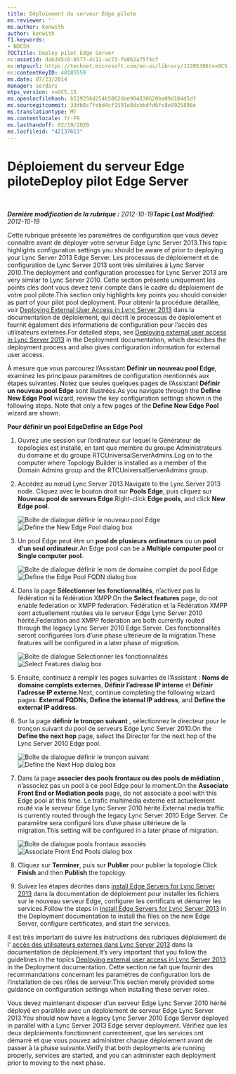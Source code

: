 ```yaml
---
title: Déploiement du serveur Edge pilote
ms.reviewer: ''
ms.author: kenwith
author: kenwith
f1.keywords:
- NOCSH
TOCTitle: Deploy pilot Edge Server
ms:assetid: dab345c0-8577-4c11-ac73-fe8b2a75f4cf
ms:mtpsurl: https://technet.microsoft.com/en-us/library/JJ205306(v=OCS.15)
ms:contentKeyID: 48185559
ms.date: 07/23/2014
manager: serdars
mtps_version: v=OCS.15
ms.openlocfilehash: b519256d254b5862dae904830620ba09d184d5df
ms.sourcegitcommit: 33db8c7febd4cf1591e8dcbbdfd6fc8e8925896e
ms.translationtype: MT
ms.contentlocale: fr-FR
ms.lasthandoff: 02/19/2020
ms.locfileid: "42137613"
---
```

<div data-xmlns="http://www.w3.org/1999/xhtml">

<div class="topic" data-xmlns="http://www.w3.org/1999/xhtml" data-msxsl="urn:schemas-microsoft-com:xslt" data-cs="http://msdn.microsoft.com/">

<div data-asp="https://msdn2.microsoft.com/asp">

# <a name="deploy-pilot-edge-server"></a><span data-ttu-id="0b367-102">Déploiement du serveur Edge pilote</span><span class="sxs-lookup"><span data-stu-id="0b367-102">Deploy pilot Edge Server</span></span>

</div>

<div id="mainSection">

<div id="mainBody">

<span> </span>

<span data-ttu-id="0b367-103">_**Dernière modification de la rubrique :** 2012-10-19_</span><span class="sxs-lookup"><span data-stu-id="0b367-103">_**Topic Last Modified:** 2012-10-19_</span></span>

<span data-ttu-id="0b367-104">Cette rubrique présente les paramètres de configuration que vous devez connaître avant de déployer votre serveur Edge Lync Server 2013.</span><span class="sxs-lookup"><span data-stu-id="0b367-104">This topic highlights configuration settings you should be aware of prior to deploying your Lync Server 2013 Edge Server.</span></span> <span data-ttu-id="0b367-105">Les processus de déploiement et de configuration de Lync Server 2013 sont très similaires à Lync Server 2010.</span><span class="sxs-lookup"><span data-stu-id="0b367-105">The deployment and configuration processes for Lync Server 2013 are very similar to Lync Server 2010.</span></span> <span data-ttu-id="0b367-106">Cette section présente uniquement les points clés dont vous devez tenir compte dans le cadre du déploiement de votre pool pilote.</span><span class="sxs-lookup"><span data-stu-id="0b367-106">This section only highlights key points you should consider as part of your pilot pool deployment.</span></span> <span data-ttu-id="0b367-107">Pour obtenir la procédure détaillée, voir [Deploying External User Access in Lync Server 2013](lync-server-2013-deploying-external-user-access.md) dans la documentation de déploiement, qui décrit le processus de déploiement et fournit également des informations de configuration pour l’accès des utilisateurs externes.</span><span class="sxs-lookup"><span data-stu-id="0b367-107">For detailed steps, see [Deploying external user access in Lync Server 2013](lync-server-2013-deploying-external-user-access.md) in the Deployment documentation, which describes the deployment process and also gives configuration information for external user access.</span></span>

<span data-ttu-id="0b367-p102">À mesure que vous parcourez l’Assistant **Définir un nouveau pool Edge**, examinez les principaux paramètres de configuration mentionnés aux étapes suivantes. Notez que seules quelques pages de l’Assistant **Définir un nouveau pool Edge** sont illustrées.</span><span class="sxs-lookup"><span data-stu-id="0b367-p102">As you navigate through the **Define New Edge Pool** wizard, review the key configuration settings shown in the following steps. Note that only a few pages of the **Define New Edge Pool** wizard are shown.</span></span>

<span data-ttu-id="0b367-110">**Pour définir un pool Edge**</span><span class="sxs-lookup"><span data-stu-id="0b367-110">**Define an Edge Pool**</span></span>

1.  <span data-ttu-id="0b367-111">Ouvrez une session sur l’ordinateur sur lequel le Générateur de topologies est installé, en tant que membre du groupe Administrateurs du domaine et du groupe RTCUniversalServerAdmins.</span><span class="sxs-lookup"><span data-stu-id="0b367-111">Log on to the computer where Topology Builder is installed as a member of the Domain Admins group and the RTCUniversalServerAdmins group.</span></span>

2.  <span data-ttu-id="0b367-112">Accédez au nœud Lync Server 2013.</span><span class="sxs-lookup"><span data-stu-id="0b367-112">Navigate to the Lync Server 2013 node.</span></span> <span data-ttu-id="0b367-113">Cliquez avec le bouton droit sur **Pools Edge**, puis cliquez sur **Nouveau pool de serveurs Edge**.</span><span class="sxs-lookup"><span data-stu-id="0b367-113">Right-click **Edge pools**, and click **New Edge pool**.</span></span>
    
    <span data-ttu-id="0b367-114">![Boîte de dialogue définir le nouveau pool Edge](images/JJ205306.a90d388c-49ff-4620-a19d-42e2f1bb559c(OCS.15).jpg "Boîte de dialogue définir le nouveau pool Edge")</span><span class="sxs-lookup"><span data-stu-id="0b367-114">![Define the New Edge Pool dialog box](images/JJ205306.a90d388c-49ff-4620-a19d-42e2f1bb559c(OCS.15).jpg "Define the New Edge Pool dialog box")</span></span>

3.  <span data-ttu-id="0b367-115">Un pool Edge peut être un **pool de plusieurs ordinateurs** ou un **pool d’un seul ordinateur**.</span><span class="sxs-lookup"><span data-stu-id="0b367-115">An Edge pool can be a **Multiple computer pool** or **Single computer pool**.</span></span>
    
    <span data-ttu-id="0b367-116">![Boîte de dialogue définir le nom de domaine complet du pool Edge](images/JJ205306.4904fe8f-537c-4e66-a399-1bd8a316dc10(OCS.15).jpg "Boîte de dialogue définir le nom de domaine complet du pool Edge")</span><span class="sxs-lookup"><span data-stu-id="0b367-116">![Define the Edge Pool FQDN dialog box](images/JJ205306.4904fe8f-537c-4e66-a399-1bd8a316dc10(OCS.15).jpg "Define the Edge Pool FQDN dialog box")</span></span>

4.  <span data-ttu-id="0b367-117">Dans la page **Sélectionner les fonctionnalités**, n’activez pas la fédération ni la fédération XMPP.</span><span class="sxs-lookup"><span data-stu-id="0b367-117">On the **Select features** page, do not enable federation or XMPP federation.</span></span> <span data-ttu-id="0b367-118">Fédération et la Fédération XMPP sont actuellement routées via le serveur Edge Lync Server 2010 hérité.</span><span class="sxs-lookup"><span data-stu-id="0b367-118">Federation and XMPP federation are both currently routed through the legacy Lync Server 2010 Edge Server.</span></span> <span data-ttu-id="0b367-119">Ces fonctionnalités seront configurées lors d’une phase ultérieure de la migration.</span><span class="sxs-lookup"><span data-stu-id="0b367-119">These features will be configured in a later phase of migration.</span></span>
    
    <span data-ttu-id="0b367-120">![Boîte de dialogue Sélectionner les fonctionnalités](images/JJ205306.cb0b45a4-2856-45ba-bd97-e49fafbb077e(OCS.15).jpg "Boîte de dialogue Sélectionner les fonctionnalités")</span><span class="sxs-lookup"><span data-stu-id="0b367-120">![Select Features dialog box](images/JJ205306.cb0b45a4-2856-45ba-bd97-e49fafbb077e(OCS.15).jpg "Select Features dialog box")</span></span>

5.  <span data-ttu-id="0b367-121">Ensuite, continuez à remplir les pages suivantes de l’Assistant : **Noms de domaine complets externes**, **Définir l’adresse IP interne** et **Définir l’adresse IP externe**.</span><span class="sxs-lookup"><span data-stu-id="0b367-121">Next, continue completing the following wizard pages: **External FQDNs**, **Define the internal IP address**, and **Define the external IP address**.</span></span>

6.  <span data-ttu-id="0b367-122">Sur la page **définir le tronçon suivant** , sélectionnez le directeur pour le tronçon suivant du pool de serveurs Edge Lync Server 2010.</span><span class="sxs-lookup"><span data-stu-id="0b367-122">On the **Define the next hop** page, select the Director for the next hop of the Lync Server 2010 Edge pool.</span></span>
    
    <span data-ttu-id="0b367-123">![Boîte de dialogue définir le tronçon suivant](images/JJ205306.11baf3ea-74f5-4eb7-8650-b03b3b190416(OCS.15).jpg "Boîte de dialogue définir le tronçon suivant")</span><span class="sxs-lookup"><span data-stu-id="0b367-123">![Define the Next Hop dialog box](images/JJ205306.11baf3ea-74f5-4eb7-8650-b03b3b190416(OCS.15).jpg "Define the Next Hop dialog box")</span></span>

7.  <span data-ttu-id="0b367-124">Dans la page **associer des pools frontaux ou des pools de médiation** , n’associez pas un pool à ce pool Edge pour le moment.</span><span class="sxs-lookup"><span data-stu-id="0b367-124">On the **Associate Front End or Mediation pools** page, do not associate a pool with this Edge pool at this time.</span></span> <span data-ttu-id="0b367-125">Le trafic multimédia externe est actuellement routé via le serveur Edge Lync Server 2010 hérité.</span><span class="sxs-lookup"><span data-stu-id="0b367-125">External media traffic is currently routed through the legacy Lync Server 2010 Edge Server.</span></span> <span data-ttu-id="0b367-126">Ce paramètre sera configuré lors d’une phase ultérieure de la migration.</span><span class="sxs-lookup"><span data-stu-id="0b367-126">This setting will be configured in a later phase of migration.</span></span>
    
    <span data-ttu-id="0b367-127">![Boîte de dialogue pools frontaux associés](images/JJ205306.fe0da887-7b51-4564-afc5-d57da95a2eb6(OCS.15).jpg "Boîte de dialogue pools frontaux associés")</span><span class="sxs-lookup"><span data-stu-id="0b367-127">![Associate Front End Pools dialog box](images/JJ205306.fe0da887-7b51-4564-afc5-d57da95a2eb6(OCS.15).jpg "Associate Front End Pools dialog box")</span></span>

8.  <span data-ttu-id="0b367-128">Cliquez sur **Terminer**, puis sur **Publier** pour publier la topologie.</span><span class="sxs-lookup"><span data-stu-id="0b367-128">Click **Finish** and then **Publish** the topology.</span></span>

9.  <span data-ttu-id="0b367-129">Suivez les étapes décrites dans [install Edge Servers for Lync Server 2013](lync-server-2013-install-edge-servers.md) dans la documentation de déploiement pour installer les fichiers sur le nouveau serveur Edge, configurer les certificats et démarrer les services.</span><span class="sxs-lookup"><span data-stu-id="0b367-129">Follow the steps in [Install Edge Servers for Lync Server 2013](lync-server-2013-install-edge-servers.md) in the Deployment documentation to install the files on the new Edge Server, configure certificates, and start the services.</span></span>

<span data-ttu-id="0b367-130">Il est très important de suivre les instructions des rubriques déploiement de l' [accès des utilisateurs externes dans Lync Server 2013](lync-server-2013-deploying-external-user-access.md) dans la documentation de déploiement.</span><span class="sxs-lookup"><span data-stu-id="0b367-130">It’s very important that you follow the guidelines in the topics [Deploying external user access in Lync Server 2013](lync-server-2013-deploying-external-user-access.md) in the Deployment documentation.</span></span> <span data-ttu-id="0b367-131">Cette section ne fait que fournir des recommandations concernant les paramètres de configuration lors de l’installation de ces rôles de serveur.</span><span class="sxs-lookup"><span data-stu-id="0b367-131">This section merely provided some guidance on configuration settings when installing these server roles.</span></span>

<span data-ttu-id="0b367-132">Vous devez maintenant disposer d’un serveur Edge Lync Server 2010 hérité déployé en parallèle avec un déploiement de serveur Edge Lync Server 2013.</span><span class="sxs-lookup"><span data-stu-id="0b367-132">You should now have a legacy Lync Server 2010 Edge Server deployed in parallel with a Lync Server 2013 Edge server deployment.</span></span> <span data-ttu-id="0b367-133">Vérifiez que les deux déploiements fonctionnent correctement, que les services ont démarré et que vous pouvez administrer chaque déploiement avant de passer à la phase suivante.</span><span class="sxs-lookup"><span data-stu-id="0b367-133">Verify that both deployments are running properly, services are started, and you can administer each deployment prior to moving to the next phase.</span></span>

</div>

<span> </span>

</div>

</div>

</div>

